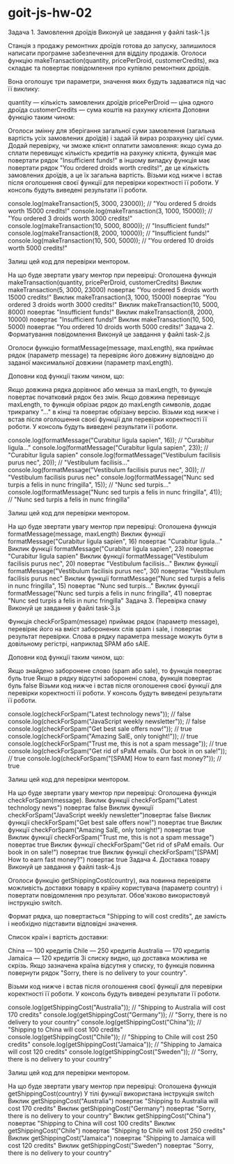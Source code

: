 # goit-js-hw-02
Задача 1. Замовлення дроїдів
Виконуй це завдання у файлі task-1.js

Станція з продажу ремонтних дроїдів готова до запуску, залишилося написати програмне забезпечення для відділу продажів. Оголоси функцію makeTransaction(quantity, pricePerDroid, customerCredits), яка складає та повертає повідомлення про купівлю ремонтних дроїдів.

Вона оголошує три параметри, значення яких будуть задаватися під час її виклику:

quantity — кількість замовлених дроїдів
pricePerDroid — ціна одного дроїда
customerCredits — сума коштів на рахунку клієнта
Доповни функцію таким чином:

Оголоси змінну для зберігання загальної суми замовлення (загальна вартість усіх замовлених дроїдів) і задай їй вираз розрахунку цієї суми.
Додай перевірку, чи зможе клієнт оплатити замовлення:
якщо сума до сплати перевищує кількість кредитів на рахунку клієнта, функція має повертати рядок "Insufficient funds!"
в іншому випадку функція має повертати рядок "You ordered <quantity> droids worth <totalPrice> credits!", де <quantity> це кількість замовлених дроїдів, а <totalPrice> це їх загальна вартість.
Візьми код нижче і встав після оголошення своєї функції для перевірки коректності її роботи. У консоль будуть виведені результати її роботи.

console.log(makeTransaction(5, 3000, 23000)); // "You ordered 5 droids worth 15000 credits!"
console.log(makeTransaction(3, 1000, 15000)); // "You ordered 3 droids worth 3000 credits!"
console.log(makeTransaction(10, 5000, 8000)); // "Insufficient funds!"
console.log(makeTransaction(8, 2000, 10000)); // "Insufficient funds!"
console.log(makeTransaction(10, 500, 5000)); // "You ordered 10 droids worth 5000 credits!"


Залиш цей код для перевірки ментором.

На що буде звертати увагу ментор при перевірці:
Оголошена функція makeTransaction(quantity, pricePerDroid, customerCredits)
Виклик makeTransaction(5, 3000, 23000) повертає "You ordered 5 droids worth 15000 credits!"
Виклик makeTransaction(3, 1000, 15000) повертає "You ordered 3 droids worth 3000 credits!"
Виклик makeTransaction(10, 5000, 8000) повертає "Insufficient funds!"
Виклик makeTransaction(8, 2000, 10000) повертає "Insufficient funds!"
Виклик makeTransaction(10, 500, 5000) повертає "You ordered 10 droids worth 5000 credits!"
Задача 2. Форматування повідомлення
Виконуй це завдання у файлі task-2.js

Оголоси функцію formatMessage(message, maxLength), яка приймає рядок (параметр message) та перевіряє його довжину відповідно до заданої максимальної довжини (параметр maxLength).

Доповни код функції таким чином, що:

Якщо довжина рядка дорівнює або менша за maxLength, то функція повертає початковий рядок без змін.
Якщо довжина перевищує maxLength, то функція обрізає рядок до maxLength символів, додає трикрапку "..." в кінці та повертає обрізану версію.
Візьми код нижче і встав після оголошення своєї функції для перевірки коректності її роботи. У консоль будуть виведені результати її роботи.

console.log(formatMessage("Curabitur ligula sapien", 16)); // "Curabitur ligula..."
console.log(formatMessage("Curabitur ligula sapien", 23)); // "Curabitur ligula sapien"
console.log(formatMessage("Vestibulum facilisis purus nec", 20)); // "Vestibulum facilisis..."
console.log(formatMessage("Vestibulum facilisis purus nec", 30)); // "Vestibulum facilisis purus nec"
console.log(formatMessage("Nunc sed turpis a felis in nunc fringilla", 15)); // "Nunc sed turpis..."
console.log(formatMessage("Nunc sed turpis a felis in nunc fringilla", 41)); // "Nunc sed turpis a felis in nunc fringilla"


Залиш цей код для перевірки ментором.

На що буде звертати увагу ментор при перевірці:
Оголошена функція formatMessage(message, maxLength)
Виклик функції formatMessage("Curabitur ligula sapien", 16) повертає "Curabitur ligula..."
Виклик функції formatMessage("Curabitur ligula sapien", 23) повертає "Curabitur ligula sapien"
Виклик функції formatMessage("Vestibulum facilisis purus nec", 20) повертає "Vestibulum facilisis..."
Виклик функції formatMessage("Vestibulum facilisis purus nec", 30) повертає "Vestibulum facilisis purus nec"
Виклик функції formatMessage("Nunc sed turpis a felis in nunc fringilla", 15) повертає "Nunc sed turpis..."
Виклик функції formatMessage("Nunc sed turpis a felis in nunc fringilla", 41) повертає "Nunc sed turpis a felis in nunc fringilla"
Задача 3. Перевірка спаму
Виконуй це завдання у файлі task-3.js

Функція checkForSpam(message) приймає рядок (параметр message), перевіряє його на вміст заборонених слів spam і sale, і повертає результат перевірки. Слова в рядку параметра message можуть бути в довільному регістрі, наприклад SPAM або sAlE.

Доповни код функції таким чином, що:

Якщо знайдено заборонене слово (spam або sale), то функція повертає буль true
Якщо в рядку відсутні заборонені слова, функція повертає буль false
Візьми код нижче і встав після оголошення своєї функції для перевірки коректності її роботи. У консоль будуть виведені результати її роботи.

console.log(checkForSpam("Latest technology news")); // false
console.log(checkForSpam("JavaScript weekly newsletter")); // false
console.log(checkForSpam("Get best sale offers now!")); // true
console.log(checkForSpam("Amazing SalE, only tonight!")); // true
console.log(checkForSpam("Trust me, this is not a spam message")); // true
console.log(checkForSpam("Get rid of sPaM emails. Our book in on sale!")); // true
console.log(checkForSpam("[SPAM] How to earn fast money?")); // true

Залиш цей код для перевірки ментором.

На що буде звертати увагу ментор при перевірці:
Оголошена функція checkForSpam(message).
Виклик функції checkForSpam("Latest technology news") повертає false
Виклик функції checkForSpam("JavaScript weekly newsletter")повертає false
Виклик функції checkForSpam("Get best sale offers now!") повертає true
Виклик функції checkForSpam("Amazing SalE, only tonight!") повертає true
Виклик функції checkForSpam("Trust me, this is not a spam message") повертає true
Виклик функції checkForSpam("Get rid of sPaM emails. Our book in on sale!") повертає true
Виклик функції checkForSpam("[SPAM] How to earn fast money?") повертає true
Задача 4. Доставка товару
Виконуй це завдання у файлі task-4.js

Оголоси функцію getShippingCost(country), яка повинна перевіряти можливість доставки товару в країну користувача (параметр country) і повертати повідомлення про результат. Обов'язково використовуй інструкцію switch.

Формат рядка, що повертається "Shipping to <country> will cost <price> credits", де замість <country> і <price> необхідно підставити відповідні значення.

Список країн і вартість доставки:

China — 100 кредитів
Chile — 250 кредитів
Australia — 170 кредитів
Jamaica — 120 кредитів
Зі списку видно, що доставка можлива не скрізь. Якщо зазначена країна відсутня у списку, то функція повинна повернути рядок "Sorry, there is no delivery to your country".

Візьми код нижче і встав після оголошення своєї функції для перевірки коректності її роботи. У консоль будуть виведені результати її роботи.

console.log(getShippingCost("Australia")); // "Shipping to Australia will cost 170 credits"
console.log(getShippingCost("Germany")); // "Sorry, there is no delivery to your country"
console.log(getShippingCost("China")); // "Shipping to China will cost 100 credits"
console.log(getShippingCost("Chile")); // "Shipping to Chile will cost 250 credits"
console.log(getShippingCost("Jamaica")); // "Shipping to Jamaica will cost 120 credits"
console.log(getShippingCost("Sweden")); // "Sorry, there is no delivery to your country"


Залиш цей код для перевірки ментором.

На що буде звертати увагу ментор при перевірці:
Оголошена функція getShippingCost(country)
У тілі функції використана інструкція switch
Виклик getShippingCost("Australia") повертає "Shipping to Australia will cost 170 credits"
Виклик getShippingCost("Germany") повертає "Sorry, there is no delivery to your country"
Виклик getShippingCost("China") повертає "Shipping to China will cost 100 credits"
Виклик getShippingCost("Chile") повертає "Shipping to Chile will cost 250 credits"
Виклик getShippingCost("Jamaica") повертає "Shipping to Jamaica will cost 120 credits"
Виклик getShippingCost("Sweden") повертає "Sorry, there is no delivery to your country"
